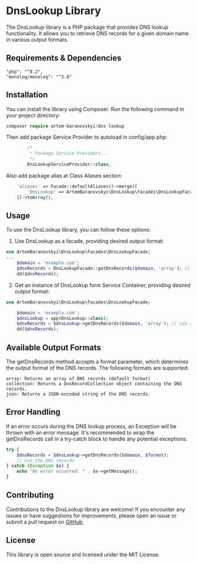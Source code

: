# DnsLookup Library

The DnsLookup library is a PHP package that provides DNS lookup functionality. It allows you to retrieve DNS records for a given domain name in various output formats.

## Requirements & Dependencies
    "php": "^8.2",
    "monolog/monolog": "^3.0"

## Installation

You can install the library using Composer. Run the following command in your project directory:

```php
composer require artem-baranovskyi/dns-lookup
```
Then add package Service Provider to autoload in config/app.php:
```php
        /*
         * Package Service Providers...
         */
        DnsLookupServiceProvider::class,
``````
Also add package alias at Class Aliases section:
```php
    'aliases' => Facade::defaultAliases()->merge([
        'DnsLookup' => ArtemBaranovskyi\DnsLookup\Facades\DnsLookupFacade::class,
    ])->toArray(),
```

## Usage
To use the DnsLookup library, you can follow these options:

1. Use DnsLookup as a facade, providing desired output format:
```php
use ArtemBaranovskyi\DnsLookup\Facades\DnsLookupFacade;
...
    $domain = 'example.com';
    $dnsRecords = DnsLookupFacade::getDnsRecords($domain, 'array'); // use any from 'array', 'collection', 'json'
    dd($dnsRecords);
```

2. Get an instance of DnsLookup form Service Container, providing desired output format:

```php
use ArtemBaranovskyi\DnsLookup\Facades\DnsLookupFacade;

    $domain = 'example.com';
    $dnsLookup = app(DnsLookup::class);
    $dnsRecords = $dnsLookup->getDnsRecords($domain, 'array'); // use any from 'array', 'collection', 'json'
    dd($dnsRecords);
```

## Available Output Formats
The getDnsRecords method accepts a format parameter, which determines the output format of the DNS records. The following formats are supported:

    array: Returns an array of DNS records (default format)
    collection: Returns a DnsRecordCollection object containing the DNS records.
    json: Returns a JSON-encoded string of the DNS records.

## Error Handling

If an error occurs during the DNS lookup process, an Exception will be thrown with an error message. It's recommended to wrap the getDnsRecords call in a try-catch block to handle any potential exceptions:
```php
try {
    $dnsRecords = $dnsLookup->getDnsRecords($domain, $format);
    // Use the DNS records
} catch (Exception $e) {
    echo "An error occurred: " . $e->getMessage();
}
```

## Contributing
Contributions to the DnsLookup library are welcome! If you encounter any issues or have suggestions for improvements, please open an issue or submit a pull request on [GitHub](https://github.com/your-username/dns-lookup).

## License

This library is open source and licensed under the MIT License.
